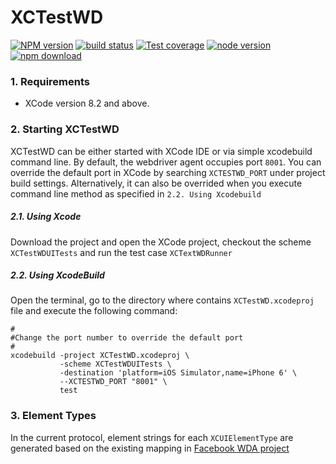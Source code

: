 # XCTestWD

[![NPM version][npm-image]][npm-url]
[![build status][travis-image]][travis-url]
[![Test coverage][coveralls-image]][coveralls-url]
[![node version][node-image]][node-url]
[![npm download][download-image]][download-url]

[npm-image]: https://img.shields.io/npm/v/xctestwd.svg?style=flat-square
[npm-url]: https://npmjs.org/package/xctestwd
[travis-image]: https://img.shields.io/travis/macacajs/XCTestWD.svg?style=flat-square
[travis-url]: https://travis-ci.org/macacajs/XCTestWD
[coveralls-image]: https://img.shields.io/coveralls/macacajs/XCTestWD.svg?style=flat-square
[coveralls-url]: https://coveralls.io/r/macacajs/XCTestWD?branch=master
[node-image]: https://img.shields.io/badge/node.js-%3E=_6-green.svg?style=flat-square
[node-url]: http://nodejs.org/download/
[download-image]: https://img.shields.io/npm/dm/xctestwd.svg?style=flat-square
[download-url]: https://npmjs.org/package/xctestwd


### 1. Requirements 
- XCode version 8.2 and above.

### 2. Starting XCTestWD
XCTestWD can be either started with XCode IDE or via simple xcodebuild command line. By default, the webdriver agent occupies port `8001`.  You can override the default port in XCode by searching `XCTESTWD_PORT` under project build settings. Alternatively, it can also be overrided when you execute command line method as specified in `2.2. Using Xcodebuild`

##### 2.1. Using Xcode
Download the project and open the XCode project, checkout the scheme `XCTestWDUITests` and run the test case `XCTextWDRunner`

##### 2.2. Using XcodeBuild
Open the terminal, go to the directory where contains `XCTestWD.xcodeproj` file and execute the following command:

```
#
#Change the port number to override the default port 
#
xcodebuild -project XCTestWD.xcodeproj \
           -scheme XCTestWDUITests \
           -destination 'platform=iOS Simulator,name=iPhone 6' \
           --XCTESTWD_PORT "8001" \
           test
```

### 3. Element Types

In the current protocol, element strings for each `XCUIElementType` are generated based on the existing mapping in [Facebook WDA project](https://github.com/facebook/WebDriverAgent/blob/b2e1c07d1028b696708b64b130292770b72e8052/WebDriverAgentLib/Utilities/FBElementTypeTransformer.m)